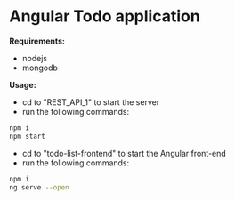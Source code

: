 # Angular Todo application

**Requirements:**

- nodejs
- mongodb

**Usage:**

- cd to "REST_API_1" to start the server
- run the following commands:

```bash
npm i
npm start
```

- cd to "todo-list-frontend" to start the Angular front-end
- run the following commands:

```bash
npm i
ng serve --open
```
